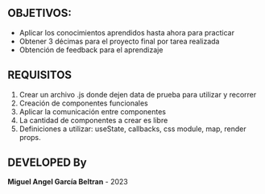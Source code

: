 ## OBJETIVOS:

- Aplicar los conocimientos aprendidos hasta ahora para practicar
- Obtener 3 décimas para el proyecto final por tarea realizada
- Obtención de feedback para el aprendizaje

## REQUISITOS

1. Crear un archivo .js donde dejen data de prueba para utilizar y recorrer
1. Creación de componentes funcionales
1. Aplicar la comunicación entre componentes
1. La cantidad de componentes a crear es libre
1. Definiciones a utilizar: useState, callbacks, css module, map, render props.

## DEVELOPED By

**Miguel Angel García Beltran** - 2023
